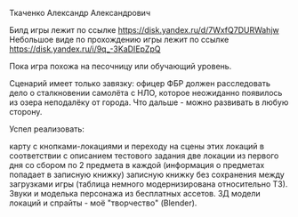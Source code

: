 Ткаченко Александр Александрович

Билд игры лежит по ссылке https://disk.yandex.ru/d/7WxfQ7DURWahjw Небольшое виде по прохождению игры лежит по ссылке https://disk.yandex.ru/i/9q_-3KaDIEpZpQ

Пока игра похожа на песочницу или обучающий уровень.

Сценарий имеет только завязку: офицер ФБР должен расследовать дело о сталкновении самолёта с НЛО, которое неожиданно появилось из озера неподалёку от города. Что дальше - можно развивать в любую сторону.

Успел реализовать:

карту с кнопками-локациями и переходу на сцены этих локаций в соответствии с описанием тестового задания
две локации из первого дня со сбором по 2 предмета в каждой (информация о предметах попадает в записную книжку)
записную книжку без сохранения между загрузками игры (таблица немного модернизирована относительно ТЗ).
Звуки и моделька персонажа из бесплатных ассетов. ЗД модели локаций и спрайты - моё "творчество" (Blender).

